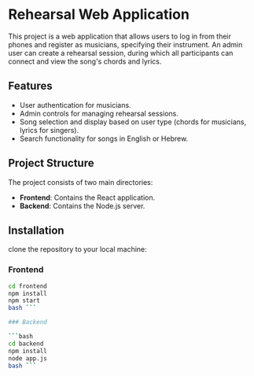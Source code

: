 # Rehearsal Web Application

This project is a web application that allows users to log in from their phones and register as musicians, specifying their instrument. An admin user can create a rehearsal session, during which all participants can connect and view the song's chords and lyrics.

## Features

- User authentication for musicians.
- Admin controls for managing rehearsal sessions.
- Song selection and display based on user type (chords for musicians, lyrics for singers).
- Search functionality for songs in English or Hebrew.

## Project Structure

The project consists of two main directories:

- **Frontend**: Contains the React application.
- **Backend**: Contains the Node.js server.

## Installation

clone the repository to your local machine:

### Frontend

```bash
cd frontend
npm install
npm start
bash ```

### Backend

```bash
cd backend
npm install
node app.js
bash ```
